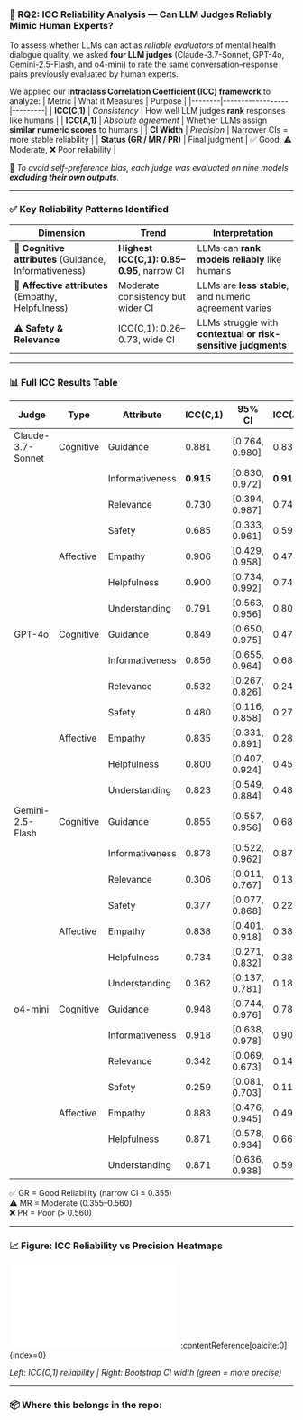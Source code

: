 ### 📍 RQ2: ICC Reliability Analysis — Can LLM Judges Reliably Mimic Human Experts?

To assess whether LLMs can act as *reliable evaluators* of mental health dialogue quality, we asked **four LLM judges** (Claude-3.7-Sonnet, GPT-4o, Gemini-2.5-Flash, and o4-mini) to rate the same conversation–response pairs previously evaluated by human experts.

We applied our **Intraclass Correlation Coefficient (ICC) framework** to analyze:
| Metric | What it Measures | Purpose |
|--------|------------------|---------|
| **ICC(C,1)** | *Consistency* | How well LLM judges **rank** responses like humans |
| **ICC(A,1)** | *Absolute agreement* | Whether LLMs assign **similar numeric scores** to humans |
| **CI Width** | *Precision* | Narrower CIs = more stable reliability |
| **Status (GR / MR / PR)** | Final judgment | ✅ Good, ⚠️ Moderate, ❌ Poor reliability |

📌 *To avoid self-preference bias, each judge was evaluated on nine models **excluding their own outputs**.*

---

### ✅ Key Reliability Patterns Identified

| Dimension | Trend | Interpretation |
|-----------|--------|----------------|
| 🧠 **Cognitive attributes** (Guidance, Informativeness) | **Highest ICC(C,1): 0.85–0.95**, narrow CI | LLMs can **rank models reliably** like humans |
| 💛 **Affective attributes** (Empathy, Helpfulness) | Moderate consistency but wider CI | LLMs are **less stable**, and numeric agreement varies |
| ⚠️ **Safety & Relevance** | ICC(C,1): 0.26–0.73, wide CI | LLMs struggle with **contextual or risk-sensitive judgments** |

---

### 📊 Full ICC Results Table

| **Judge** | **Type** | **Attribute** | **ICC(C,1)** | **95% CI** | **ICC(A,1)** | **CI Width** | **Status** |
|-----------|----------|--------------|--------------|-----------|--------------|--------------|-----------|
| Claude-3.7-Sonnet | Cognitive | Guidance | 0.881 | [0.764, 0.980] | 0.837 | 0.216 | ✅ GR |
|  |  | Informativeness | **0.915** | [0.830, 0.972] | **0.915** | **0.142** | ✅ GR |
|  |  | Relevance | 0.730 | [0.394, 0.987] | 0.743 | 0.594 | ❌ PR |
|  |  | Safety | 0.685 | [0.333, 0.961] | 0.597 | 0.628 | ❌ PR |
|  | Affective | Empathy | 0.906 | [0.429, 0.958] | 0.474 | 0.528 | ⚠️ MR |
|  |  | Helpfulness | 0.900 | [0.734, 0.992] | 0.742 | 0.258 | ✅ GR |
|  |  | Understanding | 0.791 | [0.563, 0.956] | 0.806 | 0.394 | ⚠️ MR |
| GPT-4o | Cognitive | Guidance | 0.849 | [0.650, 0.975] | 0.475 | 0.324 | ✅ GR |
|  |  | Informativeness | 0.856 | [0.655, 0.964] | 0.681 | 0.310 | ✅ GR |
|  |  | Relevance | 0.532 | [0.267, 0.826] | 0.243 | 0.559 | ⚠️ MR |
|  |  | Safety | 0.480 | [0.116, 0.858] | 0.279 | 0.741 | ❌ PR |
|  | Affective | Empathy | 0.835 | [0.331, 0.891] | 0.288 | 0.560 | ⚠️ MR |
|  |  | Helpfulness | 0.800 | [0.407, 0.924] | 0.457 | 0.517 | ⚠️ MR |
|  |  | Understanding | 0.823 | [0.549, 0.884] | 0.485 | 0.334 | ✅ GR |
| Gemini-2.5-Flash | Cognitive | Guidance | 0.855 | [0.557, 0.956] | 0.682 | 0.398 | ⚠️ MR |
|  |  | Informativeness | 0.878 | [0.522, 0.962] | 0.877 | 0.439 | ⚠️ MR |
|  |  | Relevance | 0.306 | [0.011, 0.767] | 0.137 | 0.755 | ❌ PR |
|  |  | Safety | 0.377 | [0.077, 0.868] | 0.222 | 0.790 | ❌ PR |
|  | Affective | Empathy | 0.838 | [0.401, 0.918] | 0.380 | 0.517 | ⚠️ MR |
|  |  | Helpfulness | 0.734 | [0.271, 0.832] | 0.385 | 0.561 | ❌ PR |
|  |  | Understanding | 0.362 | [0.137, 0.781] | 0.180 | 0.644 | ❌ PR |
| o4-mini | Cognitive | Guidance | 0.948 | [0.744, 0.976] | 0.786 | 0.233 | ✅ GR |
|  |  | Informativeness | 0.918 | [0.638, 0.978] | 0.908 | 0.340 | ✅ GR |
|  |  | Relevance | 0.342 | [0.069, 0.673] | 0.140 | 0.605 | ❌ PR |
|  |  | Safety | 0.259 | [0.081, 0.703] | 0.117 | 0.621 | ❌ PR |
|  | Affective | Empathy | 0.883 | [0.476, 0.945] | 0.499 | 0.469 | ⚠️ MR |
|  |  | Helpfulness | 0.871 | [0.578, 0.934] | 0.660 | 0.356 | ⚠️ MR |
|  |  | Understanding | 0.871 | [0.636, 0.938] | 0.592 | 0.302 | ✅ GR |

✅ GR = Good Reliability (narrow CI ≤ 0.355)  
⚠️ MR = Moderate (0.355–0.560)  
❌ PR = Poor (> 0.560)

---

### 📈 Figure: ICC Reliability vs Precision Heatmaps

![ICC Heatmaps](heat.pdf) :contentReference[oaicite:0]{index=0}

*Left: ICC(C,1) reliability | Right: Bootstrap CI width (green = more precise)*

---

### 📦 Where this belongs in the repo:
